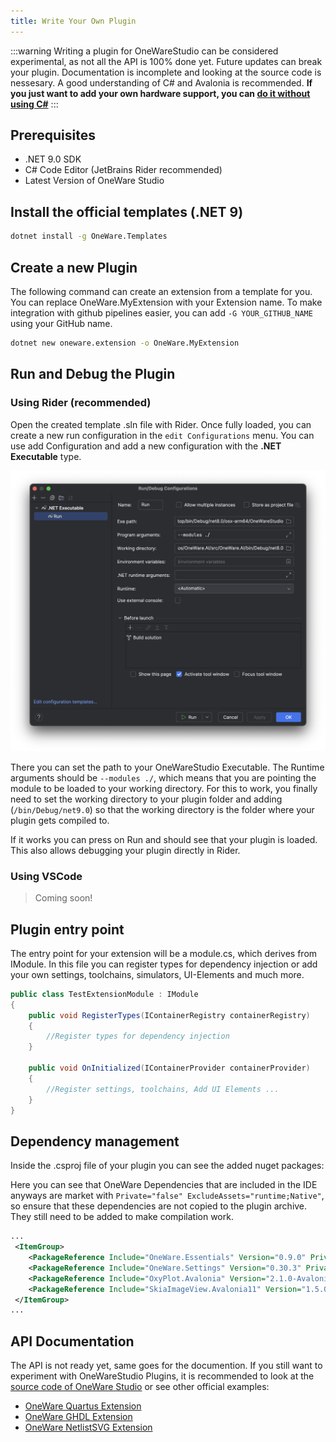 ```yaml
---
title: Write Your Own Plugin
---
```


:::warning
Writing a plugin for OneWareStudio can be considered experimental, as not all the API is 100% done yet. 
Future updates can break your plugin. Documentation is incomplete and looking at the source code is nessesary. 
A good understanding of C# and Avalonia is recommended.
**If you just want to add your own hardware support, you can [do it without using C#](/docs/studio/plugins/add-hardware)**
:::

## Prerequisites

- .NET 9.0 SDK
- C# Code Editor (JetBrains Rider recommended)
- Latest Version of OneWare Studio

## Install the official templates (.NET 9)

```bash
dotnet install -g OneWare.Templates
```

## Create a new Plugin

The following command can create an extension from a template for you.
You can replace OneWare.MyExtension with your Extension name. To make integration with github pipelines easier, you can add `-G YOUR_GITHUB_NAME` using your GitHub name.

```bash
dotnet new oneware.extension -o OneWare.MyExtension
```



## Run and Debug the Plugin

### Using Rider (recommended)

Open the created template .sln file with Rider.
Once fully loaded, you can create a new run configuration in the `edit Configurations` menu.
You can use add Configuration and add a new configuration with the **.NET Executable** type.

![Rider Run Configuration](img/rider-run-config.png)

There you can set the path to your OneWareStudio Executable.
The Runtime arguments should be `--modules ./`, which means that you are pointing the module to be loaded to your working directory. For this to work, you finally need to set the working directory to your plugin folder and adding (`/bin/Debug/net9.0`) so that the working directory is the folder where your plugin gets compiled to.

If it works you can press on Run and should see that your plugin is loaded.
This also allows debugging your plugin directly in Rider.

### Using VSCode

> Coming soon!

## Plugin entry point

The entry point for your extension will be a module.cs, which derives from IModule.
In this file you can register types for dependency injection or add your own settings, toolchains, simulators, UI-Elements and much more.

```csharp
public class TestExtensionModule : IModule
{       
    public void RegisterTypes(IContainerRegistry containerRegistry)
    {
        //Register types for dependency injection
    }

    public void OnInitialized(IContainerProvider containerProvider)
    {
        //Register settings, toolchains, Add UI Elements ...
    }
}
```

## Dependency management


Inside the .csproj file of your plugin you can see the added nuget packages:

Here you can see that OneWare Dependencies that are included in the IDE anyways are market with `Private="false" ExcludeAssets="runtime;Native"`, so ensure that these dependencies are not copied to the plugin archive. They still need to be added to make compilation work.

```xml
...
 <ItemGroup>
    <PackageReference Include="OneWare.Essentials" Version="0.9.0" Private="false" ExcludeAssets="runtime;Native" />
    <PackageReference Include="OneWare.Settings" Version="0.30.3" Private="false" ExcludeAssets="runtime;Native" />
    <PackageReference Include="OxyPlot.Avalonia" Version="2.1.0-Avalonia11" Private="true" />
    <PackageReference Include="SkiaImageView.Avalonia11" Version="1.5.0" Private="true" />
 </ItemGroup>
...
```

## API Documentation

The API is not ready yet, same goes for the documention. 
If you still want to experiment with OneWareStudio Plugins, it is recommended to look at the [source code of OneWare Studio](https://github.com/one-ware/OneWare) or see other official examples:

- [OneWare Quartus Extension](https://github.com/one-ware/OneWare.Quartus)
- [OneWare GHDL Extension](https://github.com/one-ware/OneWare.GhdlExtension)
- [OneWare NetlistSVG Extension](https://github.com/one-ware/OneWare.NetlistSVG)
